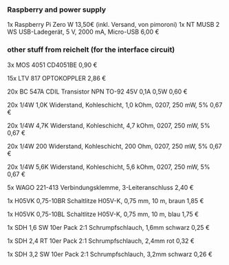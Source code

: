 ### Raspberry and power supply
1x Raspberry Pi Zero W 13,50€ (inkl. Versand, von pimoroni)
1x NT MUSB 2 WS
USB-Ladegerät, 5 V, 2000 mA, Micro-USB
6,00 €

### other stuff from reichelt (for the interface circuit)

3x
MOS 4051
CD4051BE
0,90 €

15x
LTV 817
OPTOKOPPLER
2,86 €

20x
BC 547A CDIL
Transistor NPN TO-92 45V 0,1A 0,5W
0,60 €

20x
1/4W 1,0K
Widerstand, Kohleschicht, 1,0 kOhm, 0207, 250 mW, 5%
0,67 €

20x
1/4W 4,7K
Widerstand, Kohleschicht, 4,7 kOhm, 0207, 250 mW, 5%
0,67 €

20x
1/4W 200
Widerstand, Kohleschicht, 200 Ohm, 0207, 250 mW, 5%
0,67 €

20x
1/4W 5,6K
Widerstand, Kohleschicht, 5,6 kOhm, 0207, 250 mW, 5%
0,67 €

5x 
WAGO 221-413
Verbindungsklemme, 3-Leiteranschluss
2,40 €

1x
H05VK 0,75-10BR
Schaltlitze H05V-K, 0,75 mm, 10 m, braun
1,85 €

1x
H05VK 0,75-10BL
Schaltlitze H05V-K, 0,75 mm, 10 m, blau
1,75 €

1x
SDH 1,6 SW
10er Pack 2:1 Schrumpfschlauch, 1,6mm schwarz
0,25 €

1x
SDH 2,4 RT
10er Pack 2:1 Schrumpfschlauch, 2,4mm rot
0,32 €

1x
SDH 3,2 SW
10er Pack 2:1 Schrumpfschlauch, 3,2mm schwarz
0,26 €
